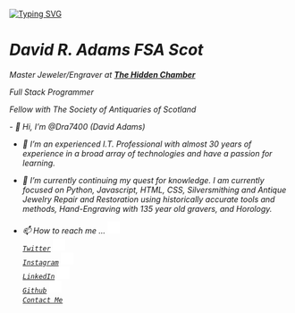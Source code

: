 [![Typing SVG](https://readme-typing-svg.herokuapp.com?size=35&width=800&lines=Hello+World!+My+name+is+David+Adams+++;I+enjoy+learning+new+things)](https://git.io/typing-svg)
        <i/>
      </td>
      <td>
        <h1>David R. Adams FSA Scot</h1>
        <p>
          <em>Master Jeweler/Engraver at
            <strong>
              <a href="https://www.hiddenchamber.net/">The Hidden Chamber</a>
            </strong>
          </em>
        </p>
        <p>Full Stack Programmer</p>
        <p>Fellow with The Society of Antiquaries of Scotland</p>
      </td>
    </tr>
  </table>
- 👋 Hi, I’m @Dra7400 (David Adams)

- 👀 I’m an experienced I.T. Professional with almost 30 years of experience in a broad array of technologies and have a passion for learning.

- 🌱 I’m currently continuing my quest for knowledge. I am currently focused on Python, Javascript, HTML, CSS, Silversmithing and Antique Jewelry Repair and Restoration using historically accurate tools and methods, Hand-Engraving with 135 year old gravers, and Horology. 

- 📫 How to reach me ... <code><a href="https://twitter.com/dra7400" title="Twitter"><img width="22" src="images/Twitter_white.svg"> Twitter</a></code>
	<code><a href="https://www.instagram.com/thcthehiddenchamber/" title="Instagram"><img width="22" src="images/Instagram_white.svg"> Instagram</a></code>
	<code><a href="https://www.linkedin.com/in/david-adams-8b22529/" title="LinkedIn"><img width="22" src="images/LinkedIN_white.svg"> LinkedIn</a></code>
	<code><a href="https://github.com/Dra7400" title="Github"><img width="22" src="images/Github_white.svg"> Github</a></code>
	<code><a href="https://dra7400.github.io/cv/contact-me.html" title="Contact Form"><img width="22" src="images/Mail_ru_white.svg"> Contact Me</a></code>
	
					

<!---
Dra7400/Dra7400 is a ✨ special ✨ repository because its `README.md` (this file) appears on your GitHub profile.
You can click the Preview link to take a look at your changes.
--->
